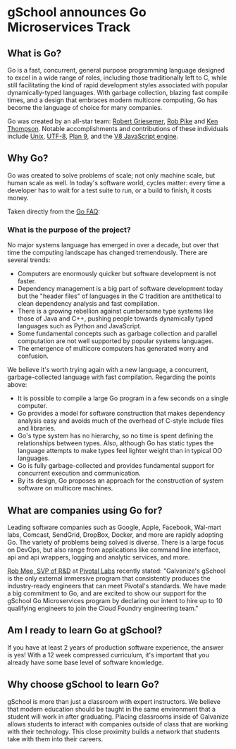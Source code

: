 # gSchool announces Go Microservices Track

## What is Go?

Go is a fast, concurrent, general purpose programming language designed to
excel in a wide range of roles, including those traditionally left to C, while
still facilitating the kind of rapid development styles associated with popular
dynamically-typed languages. With garbage collection, blazing fast compile
times, and a design that embraces modern multicore computing, Go has become the
language of choice for many companies.

Go was created by an all-star team:
[Robert Griesemer](http://en.wikipedia.org/wiki/Robert_Griesemer),
[Rob Pike](http://en.wikipedia.org/wiki/Rob_Pike) and
[Ken Thompson](http://en.wikipedia.org/wiki/Ken_Thompson).
Notable accomplishments and contributions of these individuals include
[Unix](http://en.wikipedia.org/wiki/Unix),
[UTF-8](http://en.wikipedia.org/wiki/UTF-8),
[Plan 9](http://en.wikipedia.org/wiki/Plan_9_from_Bell_Labs),
and the [V8 JavaScript engine](http://en.wikipedia.org/wiki/V8_(JavaScript_engine)).

## Why Go?

Go was created to solve problems of scale; not only machine scale, but human
scale as well. In today's software world, cycles matter: every time a developer
has to wait for a test suite to run, or a build to finish, it costs money.

Taken directly from the [Go FAQ](https://golang.org/doc/faq):

### What is the purpose of the project?

No major systems language has emerged in over a decade, but over that time the
computing landscape has changed tremendously. There are several trends:

- Computers are enormously quicker but software development is not faster.
- Dependency management is a big part of software development today but the
  "header files" of languages in the C tradition are antithetical to clean
  dependency analysis and fast compilation.
- There is a growing rebellion against cumbersome type systems like those of
  Java and C++, pushing people towards dynamically typed languages such as
  Python and JavaScript.
- Some fundamental concepts such as garbage collection and parallel computation
  are not well supported by popular systems languages.
- The emergence of multicore computers has generated worry and confusion.

We believe it's worth trying again with a new language, a concurrent,
garbage-collected language with fast compilation. Regarding the points above:

- It is possible to compile a large Go program in a few seconds on a single
  computer.
- Go provides a model for software construction that makes dependency analysis
  easy and avoids much of the overhead of C-style include files and libraries.
- Go's type system has no hierarchy, so no time is spent defining the
  relationships between types. Also, although Go has static types the language
  attempts to make types feel lighter weight than in typical OO languages.
- Go is fully garbage-collected and provides fundamental support for concurrent
  execution and communication.
- By its design, Go proposes an approach for the construction of system
  software on multicore machines.

## What are companies using Go for?

Leading software companies such as Google, Apple, Facebook, Wal-mart labs,
Comcast, SendGrid, DropBox, Docker, and more are rapidly adopting Go. The
variety of problems being solved is diverse. There is a large focus on DevOps,
but also range from applications like command line interface, api and api
wrappers, logging and analytic services, and more.

[Rob Mee, SVP of R&D](http://pivotallabs.com/team/executives/) at
[Pivotal Labs](http://pivotallabs.com/) recently stated: "Galvanize's gSchool
is the only external immersive program that consistently produces the
industry-ready engineers that can meet Pivotal's standards.  We have made a big
commitment to Go, and are excited to show our support for the gSchool Go
Microservices program by declaring our intent to hire up to 10 qualifying
engineers to join the Cloud Foundry engineering team."

## Am I ready to learn Go at gSchool?

If you have at least 2 years of production software experience, the answer is
yes!  With a 12 week compressed curriculum, it's important that you already
have some base level of software knowledge.

## Why choose gSchool to learn Go?

gSchool is more than just a classroom with expert instructors. We believe that
modern education should be taught in the same environment that a student will
work in after graduating. Placing classrooms inside of Galvanize allows
students to interact with companies outside of class that are working with
their technology. This close proximity builds a network that students take with
them into their careers.
